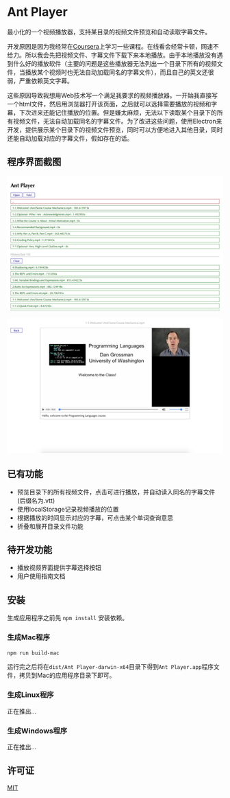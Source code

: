 # Ant Player

最小化的一个视频播放器，支持某目录的视频文件预览和自动读取字幕文件。

开发原因是因为我经常在[Coursera](coursera.org)上学习一些课程。在线看会经常卡顿，网速不给力。所以我会先把视频文件、字幕文件下载下来本地播放。由于本地播放没有遇到什么好的播放软件（主要的问题是这些播放器无法列出一个目录下所有的视频文件，当播放某个视频时也无法自动加载同名的字幕文件），而且自己的英文还很弱，严重依赖英文字幕。

这些原因导致我想用Web技术写一个满足我要求的视频播放器。一开始我直接写一个html文件，然后用浏览器打开该页面，之后就可以选择需要播放的视频和字幕，下次进来还能记住播放的位置。但是嫌太麻烦，无法以下读取某个目录下的所有视频文件，无法自动加载同名的字幕文件。为了改进这些问题，使用Electron来开发，提供展示某个目录下的视频文件预览，同时可以方便地进入其他目录，同时还能自动加载对应的字幕文件，假如存在的话。

## 程序界面截图

![视频列表页面](screenshots/index.png)

![播放页面](screenshots/play.png)

## 已有功能

- 预览目录下的所有视频文件，点击可进行播放，并自动读入同名的字幕文件(后缀名为.vtt)
- 使用localStorage记录视频播放的位置
- 根据播放的时间显示对应的字幕，可点击某个单词查询意思
- 折叠和展开目录文件功能

## 待开发功能

- 播放视频界面提供字幕选择按钮
- 用户使用指南文档

## 安装

生成应用程序之前先 `npm install` 安装依赖。

### 生成Mac程序

`npm run build-mac`

运行完之后将在`dist/Ant Player-darwin-x64`目录下得到`Ant Player.app`程序文件，拷贝到Mac的应用程序目录下即可。

### 生成Linux程序

正在推出...

### 生成Windows程序

正在推出...

## 许可证

[MIT](LICENSE)
